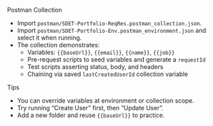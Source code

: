 Postman Collection

- Import `postman/SDET-Portfolio-ReqRes.postman_collection.json`.
- Import `postman/SDET-Portfolio-Env.postman_environment.json` and select it when running.
- The collection demonstrates:
  - Variables: `{{baseUrl}}`, `{{email}}`, `{{name}}`, `{{job}}`
  - Pre-request scripts to seed variables and generate a `requestId`
  - Test scripts asserting status, body, and headers
  - Chaining via saved `lastCreatedUserId` collection variable

Tips
- You can override variables at environment or collection scope.
- Try running “Create User” first, then “Update User”.
- Add a new folder and reuse `{{baseUrl}}` to practice.

